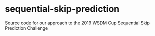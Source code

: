 # sequential-skip-prediction
Source code for our approach to the 2019 WSDM Cup Sequential Skip Prediction Challenge
